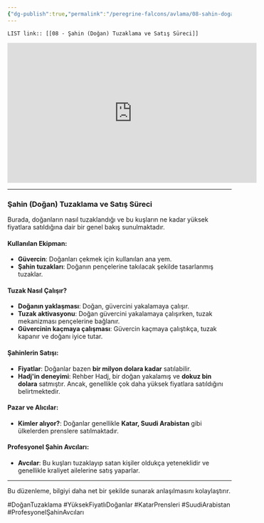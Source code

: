 ```yaml
---
{"dg-publish":true,"permalink":"/peregrine-falcons/avlama/08-sahin-dogan-tuzaklama-ve-satis-suereci/","updated":"2024-09-21T16:28:01.890+03:00"}
---
```


 `LIST link:: [[08 - Şahin (Doğan) Tuzaklama ve Satış Süreci]] `
 
 <iframe width="560" height="315" src="https://www.youtube.com/embed/FSWj1XmnSMY?si=nQcf8aFZj7OF6PO8" title="YouTube video player" frameborder="0" allow="accelerometer; autoplay; clipboard-write; encrypted-media; gyroscope; picture-in-picture; web-share" referrerpolicy="strict-origin-when-cross-origin" allowfullscreen></iframe>

---

### **Şahin (Doğan) Tuzaklama ve Satış Süreci**

Burada, doğanların nasıl tuzaklandığı ve bu kuşların ne kadar yüksek fiyatlara satıldığına dair bir genel bakış sunulmaktadır.

#### **Kullanılan Ekipman:**
- **Güvercin**: Doğanları çekmek için kullanılan ana yem.
- **Şahin tuzakları**: Doğanın pençelerine takılacak şekilde tasarlanmış tuzaklar.

#### **Tuzak Nasıl Çalışır?**
- **Doğanın yaklaşması**: Doğan, güvercini yakalamaya çalışır.
- **Tuzak aktivasyonu**: Doğan güvercini yakalamaya çalışırken, tuzak mekanizması pençelerine bağlanır.
- **Güvercinin kaçmaya çalışması**: Güvercin kaçmaya çalıştıkça, tuzak kapanır ve doğanı iyice tutar.

#### **Şahinlerin Satışı:**
- **Fiyatlar**: Doğanlar bazen **bir milyon dolara kadar** satılabilir.
- **Hadj'in deneyimi**: Rehber Hadj, bir doğan yakalamış ve **dokuz bin dolara** satmıştır. Ancak, genellikle çok daha yüksek fiyatlara satıldığını belirtmektedir.

#### **Pazar ve Alıcılar:**
- **Kimler alıyor?**: Doğanlar genellikle **Katar, Suudi Arabistan** gibi ülkelerden prenslere satılmaktadır.

#### **Profesyonel Şahin Avcıları:**
- **Avcılar**: Bu kuşları tuzaklayıp satan kişiler oldukça yeteneklidir ve genellikle kraliyet ailelerine satış yaparlar.

---

Bu düzenleme, bilgiyi daha net bir şekilde sunarak anlaşılmasını kolaylaştırır.

#DoğanTuzaklama #YüksekFiyatlıDoğanlar #KatarPrensleri #SuudiArabistan #ProfesyonelŞahinAvcıları